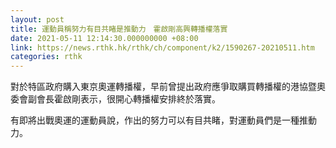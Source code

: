 ```yaml
---
layout: post
title: 運動員稱努力有目共睹是推動力　霍啟剛高興轉播權落實
date: 2021-05-11 12:14:30.000000000 +08:00
link: https://news.rthk.hk/rthk/ch/component/k2/1590267-20210511.htm
categories: rthk
---
```


對於特區政府購入東京奧運轉播權，早前曾提出政府應爭取購買轉播權的港協暨奧委會副會長霍啟剛表示，很開心轉播權安排終於落實。

有即將出戰奧運的運動員說，作出的努力可以有目共睹，對運動員們是一種推動力。
